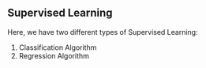 ## Supervised Learning

Here, we have two different types of Supervised Learning:
1. Classification Algorithm
2. Regression Algorithm
